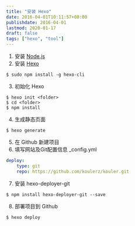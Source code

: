 ```yaml
---
title: "安装 Hexo"
date: 2016-04-01T10:11:57+08:00
publishdate: 2016-04-01
lastmod: 2020-01-17
draft: false
tags: ["hexo", "tool"]
---
```

1. 安装 [Node.js](https://nodejs.org)
2. 安装 [Hexo](https://hexo.io/zh-cn/) 
```shell
$ sudo npm install -g hexo-cli
```

3. 初始化 Hexo
```shell
$ hexo init <folder>
$ cd <folder>
$ npm install
```

4. 生成静态页面 
```shell
$ hexo generate
```

5. 在 Github 新建项目
6. 填写网站及Git配置信息 _config.yml
```yml
deploy:
    type: git
    repo: https://github.com/koulerz/kouler.git
```

7. 安装 hexo-deployer-git 
```shell
$ npm install hexo-deployer-git --save
```

8. 部署项目到 Github 
```shell
$ hexo deploy
```
